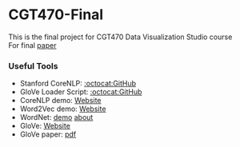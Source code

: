 # CGT470-Final
This is the final project for CGT470 Data Visualization Studio course  
For final [paper](https://docs.google.com/document/d/1glUiuuX4ok9QRnM3CL8wECOl8cdism-H6adzRrq-4pc/edit)  

### Useful Tools
 * Stanford CoreNLP:    [:octocat:GitHub](https://github.com/Lynten/stanford-corenlp)
 * GloVe Loader Script: [:octocat:GitHub](https://github.com/lostkuma/loadGlove)
 * CoreNLP demo:        [Website](http://corenlp.run/)
 * Word2Vec demo:       [Website](http://bionlp-www.utu.fi/wv_demo/)
 * WordNet:             [demo](http://wordnetweb.princeton.edu/perl/webwn)  [about](https://wordnet.princeton.edu/)
 * GloVe:               [Website](https://nlp.stanford.edu/projects/glove/)
 * GloVe paper:         [pdf](https://nlp.stanford.edu/pubs/glove.pdf)
